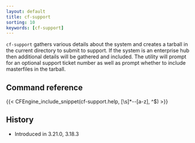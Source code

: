 ```yaml
---
layout: default
title: cf-support
sorting: 10
keywords: [cf-support]
---
```


`cf-support` gathers various details about the system and creates a tarball in the current directory to submit to support.
If the system is an enterprise hub then additional details will be gathered and included.
The utility will prompt for an optional support ticket number as well as prompt whether to include masterfiles in the tarball.

## Command reference

{{< CFEngine_include_snippet(cf-support.help, [\s]*--[a-z], ^$) >}}

## History

* Introduced in 3.21.0, 3.18.3
